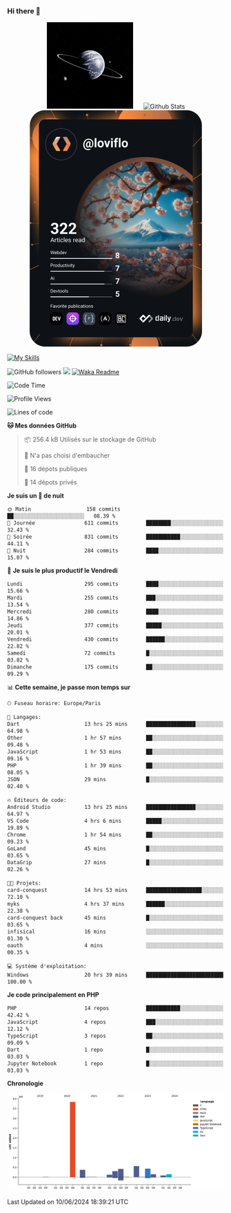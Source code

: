 ### Hi there 👋

<p align="center">
  <img src="https://github.com/Loviflo/Loviflo/blob/main/img/portrait.jpg" alt="Loviflo" height="200" style="margin-right: 20px"/>
  <img src="https://github-readme-stats.vercel.app/api?username=Loviflo&show_icons=true&theme=graywhite" alt="Github Stats" />
  <a href="https://app.daily.dev/loviflo"><img src="https://github.com/loviflo/loviflo/blob/main/devcard.svg" width="400" alt="Loviflo's Dev Card"/></a>
</p>

[![My Skills](https://skillicons.dev/icons?i=php,laravel,symfony,dotnet,cs,nodejs,mysql,postgres,js,ts,html,css,sass,angular,react,electron,docker,webpack,vscode,figma,git,github,gitlab,nginx,postman&perline=5)](https://skillicons.dev)

![GitHub followers](https://img.shields.io/github/followers/Loviflo?label=Follow&style=social)
![](https://visitor-badge.glitch.me/badge?page_id=Loviflo.Loviflo)
[![Waka Readme](https://github.com/Loviflo/Loviflo/actions/workflows/update-stats.yml/badge.svg)](https://github.com/Loviflo/Loviflo/actions/workflows/update-stats.yml)

<!--START_SECTION:waka-->
![Code Time](http://img.shields.io/badge/Code%20Time-2%2C154%20hrs%2012%20mins-blue)

![Profile Views](http://img.shields.io/badge/Vues%20du%20profil-0-blue)

![Lines of code](https://img.shields.io/badge/Depuis%20Hello%20World%2C%20j%27ai%20%C3%A9crit-6.4%20million%20Lignes%20de%20code-blue)

**🐱 Mes données GitHub** 

> 📦 256.4 kB Utilisés sur le stockage de GitHub 
 > 
> 🚫 N'a pas choisi d'embaucher
 > 
> 📜 16 dépots publiques 
 > 
> 🔑 14 dépots privés 
 > 
**Je suis un 🦉 de nuit** 

```text
🌞 Matin                  158 commits         ██░░░░░░░░░░░░░░░░░░░░░░░   08.39 % 
🌆 Journée                611 commits         ████████░░░░░░░░░░░░░░░░░   32.43 % 
🌃 Soirée                 831 commits         ███████████░░░░░░░░░░░░░░   44.11 % 
🌙 Nuit                   284 commits         ████░░░░░░░░░░░░░░░░░░░░░   15.07 % 
```
📅 **Je suis le plus productif le Vendredi** 

```text
Lundi                    295 commits         ████░░░░░░░░░░░░░░░░░░░░░   15.66 % 
Mardi                    255 commits         ███░░░░░░░░░░░░░░░░░░░░░░   13.54 % 
Mercredi                 280 commits         ████░░░░░░░░░░░░░░░░░░░░░   14.86 % 
Jeudi                    377 commits         █████░░░░░░░░░░░░░░░░░░░░   20.01 % 
Vendredi                 430 commits         ██████░░░░░░░░░░░░░░░░░░░   22.82 % 
Samedi                   72 commits          █░░░░░░░░░░░░░░░░░░░░░░░░   03.82 % 
Dimanche                 175 commits         ██░░░░░░░░░░░░░░░░░░░░░░░   09.29 % 
```


📊 **Cette semaine, je passe mon temps sur** 

```text
🕑︎ Fuseau horaire: Europe/Paris

💬 Langages: 
Dart                     13 hrs 25 mins      ████████████████░░░░░░░░░   64.98 % 
Other                    1 hr 57 mins        ██░░░░░░░░░░░░░░░░░░░░░░░   09.48 % 
JavaScript               1 hr 53 mins        ██░░░░░░░░░░░░░░░░░░░░░░░   09.16 % 
PHP                      1 hr 39 mins        ██░░░░░░░░░░░░░░░░░░░░░░░   08.05 % 
JSON                     29 mins             █░░░░░░░░░░░░░░░░░░░░░░░░   02.40 % 

🔥 Éditeurs de code: 
Android Studio           13 hrs 25 mins      ████████████████░░░░░░░░░   64.97 % 
VS Code                  4 hrs 6 mins        █████░░░░░░░░░░░░░░░░░░░░   19.89 % 
Chrome                   1 hr 54 mins        ██░░░░░░░░░░░░░░░░░░░░░░░   09.23 % 
GoLand                   45 mins             █░░░░░░░░░░░░░░░░░░░░░░░░   03.65 % 
DataGrip                 27 mins             █░░░░░░░░░░░░░░░░░░░░░░░░   02.26 % 

🐱‍💻 Projets: 
card-conquest            14 hrs 53 mins      ██████████████████░░░░░░░   72.10 % 
myks                     4 hrs 37 mins       ██████░░░░░░░░░░░░░░░░░░░   22.38 % 
card-conquest back       45 mins             █░░░░░░░░░░░░░░░░░░░░░░░░   03.65 % 
infisical                16 mins             ░░░░░░░░░░░░░░░░░░░░░░░░░   01.30 % 
oauth                    4 mins              ░░░░░░░░░░░░░░░░░░░░░░░░░   00.35 % 

💻 Système d'exploitation: 
Windows                  20 hrs 39 mins      █████████████████████████   100.00 % 
```

**Je code principalement en PHP** 

```text
PHP                      14 repos            ███████████░░░░░░░░░░░░░░   42.42 % 
JavaScript               4 repos             ███░░░░░░░░░░░░░░░░░░░░░░   12.12 % 
TypeScript               3 repos             ██░░░░░░░░░░░░░░░░░░░░░░░   09.09 % 
Dart                     1 repo              █░░░░░░░░░░░░░░░░░░░░░░░░   03.03 % 
Jupyter Notebook         1 repo              █░░░░░░░░░░░░░░░░░░░░░░░░   03.03 % 
```



**Chronologie**

![Lines of Code chart](https://raw.githubusercontent.com/Loviflo/Loviflo/main/assets/bar_graph.png)


 Last Updated on 10/06/2024 18:39:21 UTC
<!--END_SECTION:waka-->
